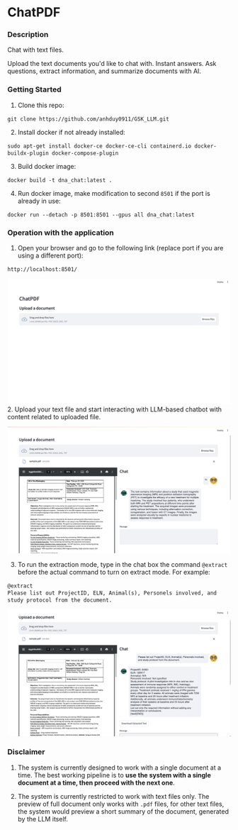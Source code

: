 # ChatPDF

### Description

Chat with text files. 

Upload the text documents you'd like to chat with. 
Instant answers.
Ask questions, extract information, and summarize documents with AI.


### Getting Started

1. Clone this repo:
```
git clone https://github.com/anhduy0911/GSK_LLM.git
```

2. Install docker if not already installed:
```
sudo apt-get install docker-ce docker-ce-cli containerd.io docker-buildx-plugin docker-compose-plugin
```

3. Build docker image:
```
docker build -t dna_chat:latest .
```

4. Run docker image, make modification to second `8501` if the port is already in use:
```
docker run --detach -p 8501:8501 --gpus all dna_chat:latest
```

### Operation with the application

1. Open your browser and go to the following link (replace port if you are using a different port):
```
http://localhost:8501/
```
![Uploader](./img/init_screen.png)
2. Upload your text file and start interacting with LLM-based chatbot with content related to uploaded file.

![Chatbox and Preview of the document](./img/chatbox_1.png)

3. To run the extraction mode, type in the chat box the command `@extract` before the actual command to turn on extract mode. For example:

```
@extract 
Please list out ProjectID, ELN, Animal(s), Personels involved, and study protocol from the document.
```
![Extract Mode](./img/chatbox_2.png)


### Disclaimer
1. The system is currently designed to work with a single document at a time. The best working pipeline is to **use the system with a single document at a time, then proceed with the next one**.

2. The system is currently restricted to work with text files only. The preview of full document only works with `.pdf` files, for other text files, the system would preview a short summary of the document, generated by the LLM itself.

